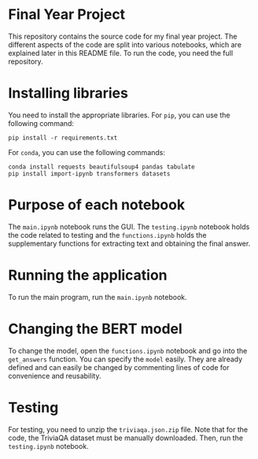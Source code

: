 # Final Year Project 

This repository contains the source code for my final year project. The different aspects of the code are split into various notebooks, which are explained later in this README file. To run the code, you need the full repository. 

# Installing libraries 

You need to install the appropriate libraries. For `pip`, you can use the following command:
```
pip install -r requirements.txt
```
For `conda`, you can use the following commands:
```
conda install requests beautifulsoup4 pandas tabulate
pip install import-ipynb transformers datasets
```

# Purpose of each notebook
The `main.ipynb` notebook runs the GUI. The `testing.ipynb` notebook holds the code related to testing and the `functions.ipynb` holds the supplementary functions for extracting text and obtaining the final answer.

# Running the application
To run the main program, run the `main.ipynb` notebook.

# Changing the BERT model
To change the model, open the `functions.ipynb` notebook and go into the `get_answers` function. You can specify the `model` easily. They are already defined and can easily be changed by commenting lines of code for convenience and reusability.

# Testing
For testing, you need to unzip the `triviaqa.json.zip` file. Note that for the code, the TriviaQA dataset must be manually downloaded. Then, run the `testing.ipynb` notebook.

